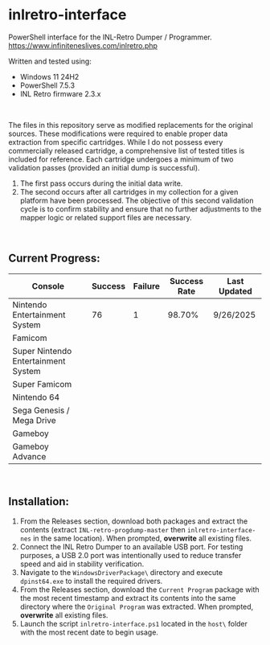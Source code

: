 # inlretro-interface

PowerShell interface for the INL-Retro Dumper / Programmer.
https://www.infiniteneslives.com/inlretro.php

Written and tested using:

* Windows 11 24H2
* PowerShell 7.5.3
* INL Retro firmware 2.3.x

<br/>

The files in this repository serve as modified replacements for the original sources. These modifications were required to enable proper data extraction from specific cartridges. While I do not possess every commercially released cartridge, a comprehensive list of tested titles is included for reference. Each cartridge undergoes a minimum of two validation passes (provided an initial dump is successful). 
1. The first pass occurs during the initial data write.
2. The second occurs after all cartridges in my collection for a given platform have been processed.
The objective of this second validation cycle is to confirm stability and ensure that no further adjustments to the mapper logic or related support files are necessary.

<br/>
<p align="center">
  
## Current Progress:
| Console | Success | Failure | Success Rate | Last Updated |
| -- | -- | -- | -- | -- |
| Nintendo Entertainment System | 76 | 1 | 98.70% | 9/26/2025 |
| Famicom | | | | |
| Super Nintendo Entertainment System | | | | |
| Super Famicom | | | | |
| Nintendo 64 | | | | |
| Sega Genesis / Mega Drive | | | | |
| Gameboy | | | | |
| Gameboy Advance | | | | |

</p><br/>

## Installation:
1. From the Releases section, download both packages and extract the contents (extract `INL-retro-progdump-master` then `inlretro-interface-nes` in the same location). When prompted, **overwrite** all existing files.
2. Connect the INL Retro Dumper to an available USB port. For testing purposes, a USB 2.0 port was intentionally used to reduce transfer speed and aid in stability verification.
3. Navigate to the `WindowsDriverPackage\` directory and execute `dpinst64.exe` to install the required drivers.
4. From the Releases section, download the `Current Program` package with the most recent timestamp and extract its contents into the same directory where the `Original Program` was extracted. When prompted, **overwrite** all existing files.
5. Launch the script `inlretro-interface.ps1` located in the `host\` folder with the most recent date to begin usage.
